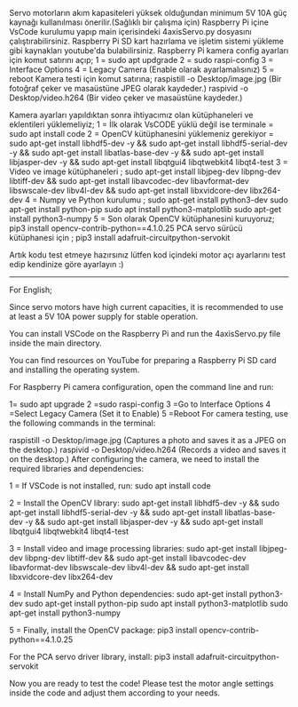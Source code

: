 Servo motorların akım kapasiteleri yüksek olduğundan minimum 5V 10A güç kaynağı kullanılması önerilir.(Sağlıklı bir çalışma için)
Raspberry Pi içine VsCode kurulumu yapıp main içerisindeki 4axisServo.py dosyasını çalıştırabilirsiniz. 
Raspberry Pi SD kart hazırlama ve işletim sistemi yükleme gibi kaynakları youtube'da bulabilirsiniz.
Raspberry Pi kamera config ayarları için komut satırını açıp;
	1 = sudo apt updgrade
	2 = sudo raspi-config
	3 = Interface Options
	4 = Legacy Camera (Enable olarak ayarlamalısınız)
	5 = reboot
Kamera testi için komut satırına;
	raspistill -o Desktop/image.jpg  (Bir fotoğraf çeker ve masaüstüne JPEG olarak kaydeder.)
	raspivid -o Desktop/video.h264  (Bir video çeker ve masaüstüne kaydeder.)

Kamera ayarları yapıldıktan sonra ihtiyacımız olan kütüphaneleri ve eklentileri yüklemeliyiz;
	1 = İlk olarak VsCODE yüklü değil ise terminale = sudo apt install code
	2 = OpenCV kütüphanesini yüklemeniz gerekiyor = sudo apt-get install libhdf5-dev -y && sudo apt-get install libhdf5-serial-dev -y && sudo apt-get install libatlas-base-dev -y && sudo apt-get install libjasper-dev -y && sudo apt-get install libqtgui4 libqtwebkit4 libqt4-test
	3 = Video ve image kütüphaneleri ; sudo apt-get install libjpeg-dev libpng-dev libtiff-dev && sudo apt-get install libavcodec-dev libavformat-dev libswscale-dev libv4l-dev && sudo apt-get install libxvidcore-dev libx264-dev
	4 = Numpy ve Python kurulumu ;
		sudo apt-get install python3-dev
		sudo apt-get install python-pip
		sudo apt install python3-matplotlib
		sudo apt-get install python3-numpy
	5 = Son olarak OpenCV kütüphanesini kuruyoruz; pip3 install opencv-contrib-python==4.1.0.25
PCA servo sürücü kütüphanesi için ;  pip3 install adafruit-circuitpython-servokit


Artık kodu test etmeye hazırsınız lütfen kod içindeki motor açı ayarlarını test edip kendinize göre ayarlayın :)


-----------------------------------------------------------------

For English; 

Since servo motors have high current capacities, it is recommended to use at least a 5V 10A power supply for stable operation.

You can install VSCode on the Raspberry Pi and run the 4axisServo.py file inside the main directory.

You can find resources on YouTube for preparing a Raspberry Pi SD card and installing the operating system.

For Raspberry Pi camera configuration, open the command line and run:

1= sudo apt upgrade
2 =sudo raspi-config
3 =Go to Interface Options
4 =Select Legacy Camera (Set it to Enable)
5 =Reboot
For camera testing, use the following commands in the terminal:

raspistill -o Desktop/image.jpg (Captures a photo and saves it as a JPEG on the desktop.)
raspivid -o Desktop/video.h264 (Records a video and saves it on the desktop.)
After configuring the camera, we need to install the required libraries and dependencies:

1 = If VSCode is not installed, run:
sudo apt install code

2 = Install the OpenCV library:
sudo apt-get install libhdf5-dev -y && sudo apt-get install libhdf5-serial-dev -y && sudo apt-get install libatlas-base-dev -y && sudo apt-get install libjasper-dev -y && sudo apt-get install libqtgui4 libqtwebkit4 libqt4-test

3 = Install video and image processing libraries:
sudo apt-get install libjpeg-dev libpng-dev libtiff-dev && sudo apt-get install libavcodec-dev libavformat-dev libswscale-dev libv4l-dev && sudo apt-get install libxvidcore-dev libx264-dev

4 = Install NumPy and Python dependencies:
sudo apt-get install python3-dev
sudo apt-get install python-pip
sudo apt install python3-matplotlib
sudo apt-get install python3-numpy

5 = Finally, install the OpenCV package:
pip3 install opencv-contrib-python==4.1.0.25

For the PCA servo driver library, install:
pip3 install adafruit-circuitpython-servokit

Now you are ready to test the code! Please test the motor angle settings inside the code and adjust them according to your needs.
